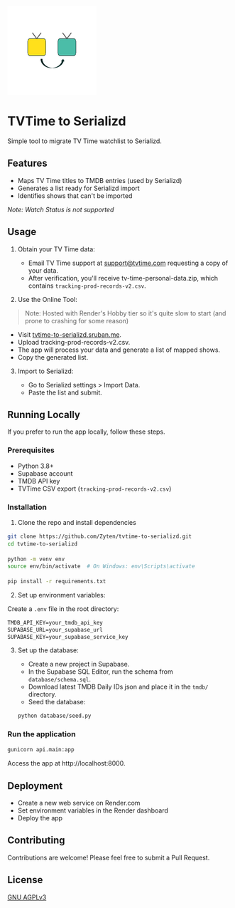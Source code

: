 <img src="app/static/tvtime-to-serializd-logo.svg" width="200" height="200" alt="App Logo">

# TVTime to Serializd

Simple tool to migrate TV Time watchlist to Serializd.

## Features

- Maps TV Time titles to TMDB entries (used by Serializd)
- Generates a list ready for Serializd import
- Identifies shows that can't be imported

_Note: Watch Status is not supported_

## Usage

1. Obtain your TV Time data:

   - Email TV Time support at support@tvtime.com requesting a copy of your data.
   - After verification, you'll receive tv-time-personal-data.zip, which contains `tracking-prod-records-v2.csv`.

2. Use the Online Tool:
> Note: Hosted with Render's Hobby tier so it's quite slow to start (and prone to crashing for some reason)

   - Visit [tvtime-to-serializd.sruban.me](https://tvtime-to-serializd.sruban.me).
   - Upload tracking-prod-records-v2.csv.
   - The app will process your data and generate a list of mapped shows.
   - Copy the generated list.

3. Import to Serializd:

   - Go to Serializd settings > Import Data.
   - Paste the list and submit.

## Running Locally

If you prefer to run the app locally, follow these steps.

### Prerequisites

- Python 3.8+
- Supabase account
- TMDB API key
- TVTime CSV export (`tracking-prod-records-v2.csv`)

### Installation

1. Clone the repo and install dependencies

```bash
git clone https://github.com/Zyten/tvtime-to-serializd.git
cd tvtime-to-serializd

python -m venv env
source env/bin/activate  # On Windows: env\Scripts\activate

pip install -r requirements.txt
```

2. Set up environment variables:

Create a `.env` file in the root directory:

```env
TMDB_API_KEY=your_tmdb_api_key
SUPABASE_URL=your_supabase_url
SUPABASE_KEY=your_supabase_service_key
```

3. Set up the database:

   - Create a new project in Supabase.
   - In the Supabase SQL Editor, run the schema from `database/schema.sql`.
   - Download latest TMDB Daily IDs json and place it in the `tmdb/` directory.
   - Seed the database:

   ```bash
   python database/seed.py
   ```

### Run the application

```bash
gunicorn api.main:app
```

Access the app at http://localhost:8000.

## Deployment

- Create a new web service on Render.com
- Set environment variables in the Render dashboard
- Deploy the app

## Contributing
Contributions are welcome! Please feel free to submit a Pull Request.

## License
[GNU AGPLv3](LICENSE)

